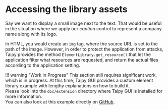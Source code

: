 # Accessing the library assets

Say we want to display a small image next to the text. That would be useful in the
situation where we apply our *caption* control to represent a company name along with
its logo.

In HTML, you would create an `img` tag, where the source URL is set to the path of the
image. However, in order to protect the application from attacks, Taipy provides the
method `ElementLibrary.get_resource()` that let the application filter what resources
are requested, and return the actual files according to the application setting.



!!! warning "Work in Progress"
    This section still requires significant work, which is in progress.
    At this time, Taipy GUI provides a custom element library example
    with lengthy explanations on how to build it.<br/>
    Please look into the `doc/extension` directory where Taipy GUI is
    installed for more information.<br/>
    You can also look at this example directly on
    [GitHub](https://github.com/Avaiga/taipy/tree/develop/doc/gui/extension).
